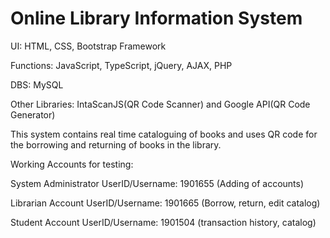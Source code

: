 
# Online Library Information System

UI: HTML, CSS, Bootstrap Framework

Functions: JavaScript, TypeScript, jQuery, AJAX, PHP

DBS: MySQL

Other Libraries: IntaScanJS(QR Code Scanner) and Google API(QR Code Generator)

This system contains real time cataloguing of books and uses QR code for the borrowing and returning of books in the library.

Working Accounts for testing:

System Administrator
UserID/Username: 1901655 (Adding of accounts)

Librarian Account
UserID/Username: 1901665 (Borrow, return, edit catalog)

Student Account
UserID/Username: 1901504 (transaction history, catalog)



